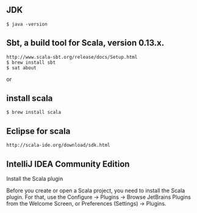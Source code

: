## JDK
    $ java -version

## Sbt, a build tool for Scala, version 0.13.x.
    http://www.scala-sbt.org/release/docs/Setup.html
    $ brew install sbt  
    $ sat about     
or
## install scala
    $ brew install scala
    
## Eclipse for scala
    http://scala-ide.org/download/sdk.html

## IntelliJ IDEA Community Edition
 Install the Scala plugin

Before you create or open a Scala project, you need to install the Scala plugin. For that, use the Configure → Plugins → Browse JetBrains Plugins from the Welcome Screen, or Preferences (Settings) → Plugins.


